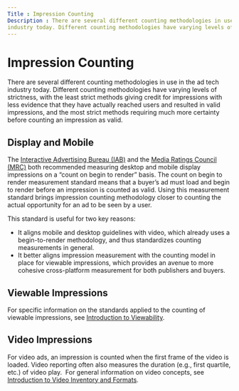 ```yaml
---
Title : Impression Counting
Description : There are several different counting methodologies in use in the ad tech
industry today. Different counting methodologies have varying levels of
---
```



# Impression Counting



There are several different counting methodologies in use in the ad tech
industry today. Different counting methodologies have varying levels of
strictness, with the least strict methods giving credit for impressions
with less evidence that they have actually reached users and resulted in
valid impressions, and the most strict methods requiring much more
certainty before counting an impression as valid.



## Display and Mobile

The
<a href="https://www.iab.com/" class="xref" target="_blank">Interactive
Advertising Bureau (IAB)</a> and the
<a href="http://mediaratingcouncil.org/" class="xref"
target="_blank">Media Ratings Council (MRC)</a> both recommended
measuring desktop and mobile display impressions on a “count on begin to
render” basis. The count on begin to render measurement standard means
that a buyer’s ad must load and begin to render before an impression is
counted as valid. Using this measurement standard brings impression
counting methodology closer to counting the actual opportunity for an ad
to be seen by a user.



This standard is useful for two key reasons:

- It aligns mobile and desktop guidelines with video, which already uses
  a begin-to-render methodology, and thus standardizes counting
  measurements in general.
- It better aligns impression measurement with the counting model in
  place for viewable impressions, which provides an avenue to more
  cohesive cross-platform measurement for both publishers and buyers. 







## Viewable Impressions

For specific information on the standards applied to the counting of
viewable impressions, see
<a href="introduction-to-viewability.html" class="xref">Introduction to
Viewability</a>.





## Video Impressions

For video ads, an impression is counted when the first frame of the
video is loaded. Video reporting often also measures the duration (e.g.,
first quartile, etc.) of video play.  For general information on video
concepts, see <a href="introduction-to-video-inventory-and-formats.html"
class="xref">Introduction to Video Inventory and Formats</a>.







